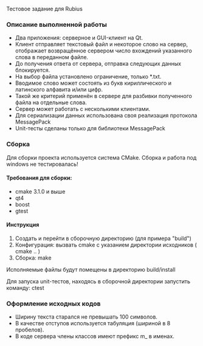 Тестовое задание для Rubius

### Описание выполненной работы ###
* Два приложения: серверное и GUI-клиент на Qt.
* Клиент отправляет текстовый файл и некоторое слово на сервер, отображает возвращённое сервером число вхождений указанного слова в переданном файле.
* До получения ответа от сервера, отправка следующих данных блокируется.
* На выбор файла установлено ограничение, только *.txt.
* Вводимое слово может состоять из букв кириллического и латинского алфавита и/или цифр.
* Такой же критерий применён в сервере для разбивки полученного файла на отдельные слова.
* Сервер может работать с несколькими клиентами.
* Для сериализации данных использована своя реализация протокола MessagePack
* Unit-тесты сделаны только для библиотеки MessagePack

### Сборка ###
Для сборки проекта используется система CMake.
Сборка и работа под windows не тестировалась!

#### Требования для сборки: ####
* cmake 3.1.0 и выше
* qt4
* boost
* gtest

#### Инструкция ####
1. Создать и перейти в сборочную директорию (для примера "build")
2. Конфигурация: вызвать cmake c указанием директории исходников ( cmake .. )
3. Сборка: make

Исполняемые файлы будут помещены в директорию build/install

Для запуска unit-тестов, находясь в сборочной директории запустить команду: 
ctest

### Оформление исходных кодов ###
* Ширину текста старался не превышать 100 символов.
* В качестве отступов используется табуляция (шириной в 8 пробелов).
* В коде сервера члены классов имеют префикс m_ в именах.
